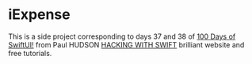 # iExpense

This is a side project corresponding to days 37 and 38 of [100 Days of SwiftUI!](https://www.hackingwithswift.com/100/swiftui) from Paul HUDSON [HACKING WITH SWIFT](https://www.hackingwithswift.com) brilliant website and free tutorials.
